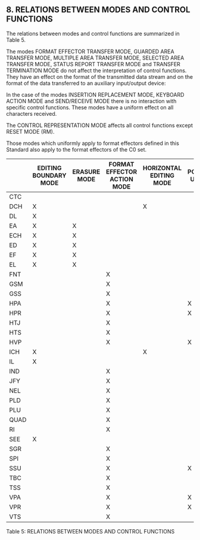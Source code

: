 ## 8. RELATIONS BETWEEN MODES AND CONTROL FUNCTIONS

The relations between modes and control functions are summarized in Table 5.

The modes FORMAT EFFECTOR TRANSFER MODE, GUARDED AREA TRANSFER MODE, MULTIPLE
AREA TRANSFER MODE, SELECTED AREA TRANSFER MODE, STATUS REPORT TRANSFER MODE
and TRANSFER TERMINATION MODE do not affect the interpretation of control
functions. They have an effect on the format of the transmitted data stream and
on the format of the data transferred to an auxiliary input/output device:

In the case of the modes INSERTION REPLACEMENT MODE, KEYBOARD ACTION MODE and
SEND/RECEIVE MODE there is no interaction with specific control functions.
These modes have a uniform effect on all characters received.

The CONTROL REPRESENTATION MODE affects all control functions except RESET MODE
(RM).

Those modes which uniformly apply to format effectors defined in this Standard
also apply to the format effectors of the C0 set.

|     | EDITING BOUNDARY MODE | ERASURE MODE | FORMAT EFFECTOR ACTION MODE | HORIZONTAL EDITING MODE | POSITIONING UNIT MODE | TABULATION STOP MODE | VERTICAL EDITING MODE |
|---- | ----|----|-----|----|----|----|----|
| CTC |     |    |     |    |    | X  |    |
| DCH | X   |    |     | X  |    |    |    |
| DL  | X   |    |     |    |    | X  | X  |
| EA  | X   | X  |     |    |    |    |    |
| ECH | X   | X  |     |    |    |    |    |
| ED  | X   | X  |     |    |    |    |    |
| EF  | X   | X  |     |    |    |    |    |
| EL  | X   | X  |     |    |    |    |    |
| FNT |     |    | X   |    |    |    |    |
| GSM |     |    | X   |    |    |    |    |
| GSS |     |    | X   |    |    |    |    |
| HPA |     |    | X   |    | X  |    |    |
| HPR |     |    | X   |    | X  |    |    |
| HTJ |     |    | X   |    |    |    |    |
| HTS |     |    | X   |    |    | X  |    |
| HVP |     |    | X   |    | X  |    |    |
| ICH | X   |    |     | X  |    |    |    |
| IL  | X   |    |     |    |    | X  | X  |
| IND |     |    | X   |    |    |    |    |
| JFY |     |    | X   |    |    |    |    |
| NEL |     |    | X   |    |    |    |    |
| PLD |     |    | X   |    |    |    |    |
| PLU |     |    | X   |    |    |    |    |
| QUAD|     |    | X   |    |    |    |    |
| RI  |     |    | X   |    |    |    |    |
| SEE | X   |    |     |    |    |    |    |
| SGR |     |    | X   |    |    |    |    |
| SPI |     |    | X   |    |    |    |    |
| SSU |     |    | X   |    | X  |    |    |
| TBC |     |    | X   |    |    | X  |    |
| TSS |     |    | X   |    |    |    |    |
| VPA |     |    | X   |    | X  |    |    |
| VPR |     |    | X   |    | X  |    |    |
| VTS |     |    | X   |    |    |    |    |

Table 5: RELATIONS BETWEEN MODES AND CONTROL FUNCTIONS


